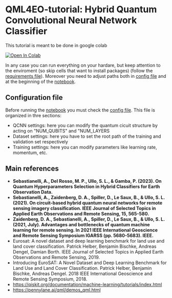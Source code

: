 # QML4EO-tutorial: Hybrid Quantum Convolutional Neural Network Classifier

This tutorial is meant to be done in google colab


[![Open In Colab](https://colab.research.google.com/assets/colab-badge.svg)](https://colab.research.google.com/github/alessandrosebastianelli/QML4EO-tutorial/blob/main/HQCNN.ipynb)


In any case you can run everything on your hardare, but keep attention to the enviroment (so skip cells that want to install packages) (follow the [requirements file](requirements.txt)). Moreover you need to adjust paths both in [config file](config.py) and at the beginning of the [notebook](HQCNN.ipynb).

## Configuration file

Before running the [notebook](HQCNN.ipynb) you must check the [config file](config.py). This file is organized in thre sections:

- QCNN settings: here you can modify the quantum cicuit structure by acting on "NUM_QUBITS" and "NUM_LAYERS
- Dataset settings: here you have to set the root path of the training and validation set respectively
- Training settings: here you can modify parameters like learning rate, momentum, etc.

## Main references
- **Sebastianelli, A., Del Rosso, M. P., Ullo, S. L., & Gamba, P. (2023). On Quantum Hyperparameters Selection in Hybrid Classifiers for Earth Observation Data.**
- **Sebastianelli, A., Zaidenberg, D. A., Spiller, D., Le Saux, B., & Ullo, S. L. (2021). On circuit-based hybrid quantum neural networks for remote sensing imagery classification. IEEE Journal of Selected Topics in Applied Earth Observations and Remote Sensing, 15, 565-580.**
- **Zaidenberg, D. A., Sebastianelli, A., Spiller, D., Le Saux, B., & Ullo, S. L. (2021, July). Advantages and bottlenecks of quantum machine learning for remote sensing. In 2021 IEEE International Geoscience and Remote Sensing Symposium IGARSS (pp. 5680-5683). IEEE.**
- Eurosat: A novel dataset and deep learning benchmark for land use and land cover classification. Patrick Helber, Benjamin Bischke, Andreas Dengel, Damian Borth. IEEE Journal of Selected Topics in Applied Earth Observations and Remote Sensing, 2019.
- Introducing EuroSAT: A Novel Dataset and Deep Learning Benchmark for Land Use and Land Cover Classification. Patrick Helber, Benjamin Bischke, Andreas Dengel. 2018 IEEE International Geoscience and Remote Sensing Symposium, 2018.
- https://qiskit.org/documentation/machine-learning/tutorials/index.html
- https://pennylane.ai/qml/demos_qml.html
